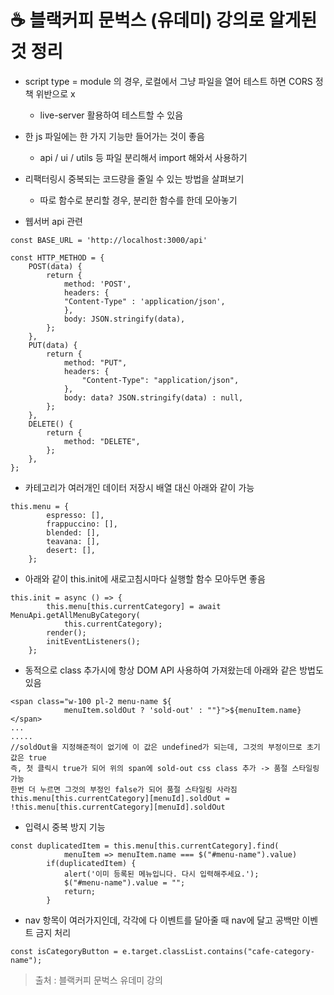 # :coffee: 블랙커피 문벅스 (유데미) 강의로 알게된 것 정리

* script type = module 의 경우, 로컬에서 그냥 파일을 열어 테스트 하면 CORS 정책 위반으로 x
    * live-server 활용하여 테스트할 수 있음

* 한 js 파일에는 한 가지 기능만 들어가는 것이 좋음
    * api / ui / utils 등 파일 분리해서 import 해와서 사용하기

* 리팩터링시 중복되는 코드량을 줄일 수 있는 방법을 살펴보기
    * 따로 함수로 분리할 경우, 분리한 함수를 한데 모아놓기

* 웹서버 api 관련
```
const BASE_URL = 'http://localhost:3000/api'

const HTTP_METHOD = {
    POST(data) {
        return {
            method: 'POST',
            headers: {
            "Content-Type" : 'application/json',
            },
            body: JSON.stringify(data),
        };
    },
    PUT(data) {
        return {
            method: "PUT",
            headers: {
                "Content-Type": "application/json",
            },
            body: data? JSON.stringify(data) : null,
        };
    },
    DELETE() {
        return {
            method: "DELETE",
        };
    },
};
```

* 카테고리가 여러개인 데이터 저장시 배열 대신 아래와 같이 가능
```
this.menu = {
        espresso: [],
        frappuccino: [],
        blended: [],
        teavana: [],
        desert: [],
    };
```

* 아래와 같이 this.init에 새로고침시마다 실행할 함수 모아두면 좋음
```
this.init = async () => {
        this.menu[this.currentCategory] = await MenuApi.getAllMenuByCategory(
            this.currentCategory);
        render();
        initEventListeners();
    };
```

* 동적으로 class 추가시에 항상 DOM API 사용하여 가져왔는데 아래와 같은 방법도 있음
```
<span class="w-100 pl-2 menu-name ${
            menuItem.soldOut ? 'sold-out' : ""}">${menuItem.name}</span>
...
.....
//soldOut을 지정해준적이 없기에 이 값은 undefined가 되는데, 그것의 부정이므로 초기값은 true
즉, 첫 클릭시 true가 되어 위의 span에 sold-out css class 추가 -> 품절 스타일링 가능
한번 더 누르면 그것의 부정인 false가 되어 품절 스타일링 사라짐
this.menu[this.currentCategory][menuId].soldOut = !this.menu[this.currentCategory][menuId].soldOut
```

* 입력시 중복 방지 기능
```
const duplicatedItem = this.menu[this.currentCategory].find(
            menuItem => menuItem.name === $("#menu-name").value)
        if(duplicatedItem) {
            alert('이미 등록된 메뉴입니다. 다시 입력해주세요.');
            $("#menu-name").value = "";
            return;
        }
```

* nav 항목이 여러가지인데, 각각에 다 이벤트를 달아줄 때 nav에 달고 공백만 이벤트 금지 처리
```
const isCategoryButton = e.target.classList.contains("cafe-category-name");
```

> 출처 : 블랙커피 문벅스 유데미 강의
